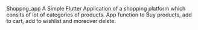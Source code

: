 Shoppng_app
A Simple Flutter Application of a shopping platform which consits of lot of categories of products.
App function to Buy products, add to cart, add to wishlist and moreover delete. 

